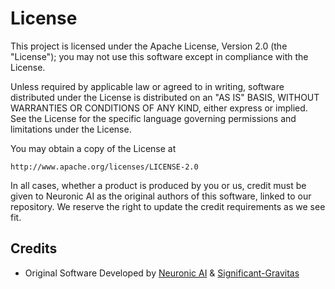 # License 

This project is licensed under the Apache License, Version 2.0 (the "License"); you may not use this software except in compliance with the License.

Unless required by applicable law or agreed to in writing, software distributed under the License is distributed on an "AS IS" BASIS, WITHOUT WARRANTIES OR CONDITIONS OF ANY KIND, either express or implied. See the License for the specific language governing permissions and limitations under the License.

You may obtain a copy of the License at

    http://www.apache.org/licenses/LICENSE-2.0

In all cases, whether a product is produced by you or us, credit must be given to Neuronic AI as the original authors of this software, linked to our repository. We reserve the right to update the credit requirements as we see fit. 

## Credits

- Original Software Developed by [Neuronic AI](https://github.com/neuronicai) & [Significant-Gravitas](https://github.com/Significant-Gravitas/Auto-GPT)

